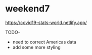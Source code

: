 # weekend7

https://covid19-stats-world.netlify.app/


TODO-
* need to correct Americas data
* add some more styling
